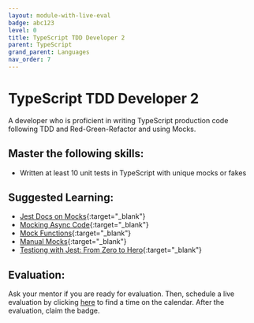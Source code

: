 ```yaml
---
layout: module-with-live-eval
badge: abc123
level: 0
title: TypeScript TDD Developer 2
parent: TypeScript
grand_parent: Languages
nav_order: 7
---
```

# TypeScript TDD Developer 2

A developer who is proficient in writing TypeScript production code following TDD and Red-Green-Refactor and using Mocks.

## Master the following skills:

- Written at least 10 unit tests in TypeScript with unique mocks or fakes

## Suggested Learning:

- [Jest Docs on Mocks](https://jestjs.io/docs/en/mock-functions){:target="\_blank"}
- [Mocking Async Code](https://www.youtube.com/watch?v=4Fl5GH4eYZ8){:target="\_blank"}
- [Mock Functions](https://www.youtube.com/watch?v=iN86lpkRcDk){:target="\_blank"}
- [Manual Mocks](https://www.youtube.com/watch?v=9EV9gtnt-go){:target="\_blank"}
- [Testiong with Jest: From Zero to Hero](https://www.youtube.com/watch?v=NHMIn723hQY){:target="\_blank"}

## Evaluation:

Ask your mentor if you are ready for evaluation. Then, schedule a live evaluation by clicking [here](https://api.logro.io/widget/appointment/codex-evals/full-stack) to find a time on the calendar. After the evaluation, claim the badge.
